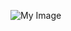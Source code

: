 ![My Image]([images/my-image.png](https://github.com/MOONLABIISERB/marl-ecs-course/blob/sumit_21279/Assignment_1/Q2/Figure_2.png))
